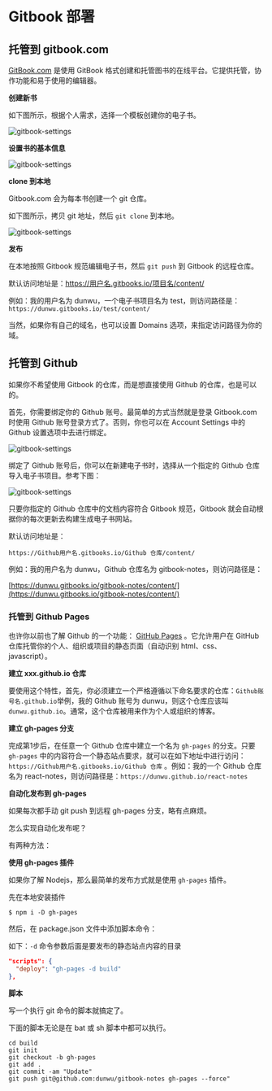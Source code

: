 # Gitbook 部署

## 托管到 gitbook.com

[GitBook.com](https://www.gitbook.com/ )  是使用 GitBook 格式创建和托管图书的在线平台。它提供托管，协作功能和易于使用的编辑器。

**创建新书**

如下图所示，根据个人需求，选择一个模板创建你的电子书。

![gitbook-settings](https://raw.githubusercontent.com/dunwu/gitbook-notes/master/assets/images/gitbook-new-book.png)

**设置书的基本信息**

![gitbook-settings](https://raw.githubusercontent.com/dunwu/gitbook-notes/master/assets/images/gitbook-settings.png)

**clone 到本地**

Gitbook.com 会为每本书创建一个 git 仓库。

如下图所示，拷贝 git 地址，然后 `git clone` 到本地。

![gitbook-settings](https://raw.githubusercontent.com/dunwu/gitbook-notes/master/assets/images/gitbook-clone.png)

**发布**

在本地按照 Gitbook 规范编辑电子书，然后 `git push` 到 Gitbook 的远程仓库。

默认访问地址是：https://用户名.gitbooks.io/项目名/content/

例如：我的用户名为 dunwu，一个电子书项目名为 test，则访问路径是： `https://dunwu.gitbooks.io/test/content/`

当然，如果你有自己的域名，也可以设置 Domains 选项，来指定访问路径为你的域。

## 托管到 Github

如果你不希望使用 Gitbook 的仓库，而是想直接使用 Github 的仓库，也是可以的。

首先，你需要绑定你的 Github 账号。最简单的方式当然就是登录 Gitbook.com 时使用 Github  账号登录方式了。否则，你也可以在 Account Settings 中的 Github 设置选项中去进行绑定。

![gitbook-settings](https://raw.githubusercontent.com/dunwu/gitbook-notes/master/assets/images/gitbook-settings-github.png)

绑定了 Github 账号后，你可以在新建电子书时，选择从一个指定的 Github 仓库导入电子书项目。参考下图：

![gitbook-settings](https://raw.githubusercontent.com/dunwu/gitbook-notes/master/assets/images/gitbook-new-book-with-github.png)

只要你指定的 Github 仓库中的文档内容符合 Gitbook 规范，Gitbook 就会自动根据你的每次更新去构建生成电子书网站。

默认访问地址是：

```
https://Github用户名.gitbooks.io/Github 仓库/content/
```

例如：我的用户名为 dunwu，Github 仓库名为 gitbook-notes，则访问路径是：

[https://dunwu.gitbooks.io/gitbook-notes/content/](https://dunwu.gitbooks.io/gitbook-notes/content/)

### 托管到 Github Pages

也许你以前也了解 Github 的一个功能： [GitHub Pages](https://pages.github.com/) 。它允许用户在 GitHub 仓库托管你的个人、组织或项目的静态页面（自动识别 html、css、javascript）。

**建立 xxx.github.io 仓库**

要使用这个特性，首先，你必须建立一个严格遵循以下命名要求的仓库：`Github账号名.github.io`举例，我的 Github 账号为 dunwu，则这个仓库应该叫 `dunwu.github.io`。通常，这个仓库被用来作为个人或组织的博客。

**建立 gh-pages 分支**

完成第1步后，在任意一个 Github 仓库中建立一个名为 `gh-pages` 的分支。只要 `gh-pages` 中的内容符合一个静态站点要求，就可以在如下地址中进行访问：`https://Github用户名.gitbooks.io/Github 仓库` 。例如：我的一个 Github 仓库名为 react-notes，则访问路径是：`https://dunwu.github.io/react-notes`

**自动化发布到 gh-pages**

如果每次都手动 git push 到远程 gh-pages 分支，略有点麻烦。

怎么实现自动化发布呢？

有两种方法：

**使用 gh-pages 插件**

如果你了解 Nodejs，那么最简单的发布方式就是使用 `gh-pages` 插件。

先在本地安装插件

```
$ npm i -D gh-pages
```

然后，在 package.json 文件中添加脚本命令：

如下：`-d` 命令参数后面是要发布的静态站点内容的目录

```json
"scripts": {
  "deploy": "gh-pages -d build"
},
```

**脚本**

写一个执行 git 命令的脚本就搞定了。

下面的脚本无论是在 bat 或 sh 脚本中都可以执行。

```
cd build
git init
git checkout -b gh-pages
git add .
git commit -am "Update"
git push git@github.com:dunwu/gitbook-notes gh-pages --force"
```
